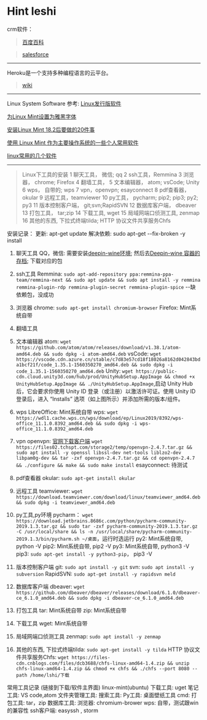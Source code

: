 # Hint leshi
crm软件：
> [百度百科](https://baike.baidu.com/item/crm%E8%BD%AF%E4%BB%B6)

> [salesforce](https://www.salesforce.com/cn/?ir=1)

---
Heroku是一个支持多种编程语言的云平台。
> [wiki](https://zh.wikipedia.org/w/index.php?title=Heroku&redirect=no)

---

Linux System Software 参考:
[Linux发行版软件](https://www.lulinux.com/archives/2787)

[为Linux Mint设置为雅黑字体](https://blog.csdn.net/wangrui1573/article/details/81973919)

[安装Linux Mint 18.2后要做的20件事](https://www.cnblogs.com/xcb0730/p/9286708.html)

[使用 Linux Mint 作为主要操作系统的一些个人常用软件](https://www.cnblogs.com/xiaoshen666/p/10916857.html)

[linux常用的几个软件](https://www.cnblogs.com/dcb3688/p/4607976.html)


---
> Linux下工具的安装
1 聊天工具， 微信; qq
2 ssh工具，Remmina
3 浏览器， chrome; Firefox
4 翻墙工具，
5 文本编辑器， atom; vsCode; Unity
6 wps， 自带的; wps
7 vpn，openvpn; esayconnect
8 pdf查看器， okular
9 远程工具，teamviewer
10 py工具， pycharm; pip2; pip3; py2; py3
11 版本控制客户端， git;svn;RapidSVN
12 数据库客户端， dbeaver
13 打包工具， tar;zip
14 下载工具, wget
15 局域网端口侦测工具, zenmap
16 其他的东西, 下拉式终端tilda; HTTP 协议文件共享服务Chfs

安装记录：
更新: apt-get update
解决依赖: sudo apt-get --fix-broken -y install
1. 聊天工具
QQ，微信: 需要安装[deepin-wine环境](https://github.com/wszqkzqk/deepin-wine-ubuntu);
然后去[Deepin-wine 容器的存档](https://gitee.com/wszqkzqk/deepin-wine-containers-for-ubuntu/);
下载对应的包

2. ssh工具
Remmina: `sudo apt-add-repository ppa:remmina-ppa-team/remmina-next && sudo apt update && sudo apt install -y remmina remmina-plugin-rdp remmina-plugin-secret remmina-plugin-spice`  --缺依赖包，没成功

3. 浏览器
chrome: `sudo apt-get install chromium-browser`
Firefox: Mint系统自带

4. 翻墙工具


5. 文本编辑器
atom: `wget https://github.com/atom/atom/releases/download/v1.38.1/atom-amd64.deb && sudo dpkg -i atom-amd64.deb`
vsCode: `wget https://vscode.cdn.azure.cn/stable/c7d83e57cd18f18026a8162d042843bda1bcf21f/code_1.35.1-1560350270_amd64.deb && sudo dpkg -i code_1.35.1-1560350270_amd64.deb`
Unity: `wget https://public-cdn.cloud.unity3d.com/hub/prod/UnityHubSetup.AppImage && chmod +x UnityHubSetup.AppImage && ./UnityHubSetup.AppImage`,启动 Unity Hub 后，它会要求你使用 Unity ID 登录（或注册）以激活许可证。使用 Unity ID 登录后，进入 “Installs” 选项（如上图所示）并添加所需的版本/组件。

6. wps
LibreOffice: Mint系统自带
wps: `wget https://wdl1.cache.wps.cn/wps/download/ep/Linux2019/8392/wps-office_11.1.0.8392_amd64.deb && sudo dpkg -i wps-office_11.1.0.8392_amd64.deb`

7. vpn
openvpn: [官网下载客户端](https://www.techspot.com/downloads/5182-openvpn.html) `wget https://files02.tchspt.com/storage2/temp/openvpn-2.4.7.tar.gz && sudo apt install -y openssl libssl-dev net-tools liblzo2-dev libpam0g-dev && tar -zxf openvpn-2.4.7.tar.gz && cd openvpn-2.4.7 && ./configure && make && sudo make install`
esayconnect: 待测试

8. pdf查看器
okular: `sudo apt-get install okular`

9. 远程工具
teamviewer: `wget https://download.teamviewer.com/download/linux/teamviewer_amd64.deb && sudo dpkg -i teamviewer_amd64.deb`

10. py工具,py环境
pycharm： `wget https://download.jetbrains.8686c.com/python/pycharm-community-2019.1.3.tar.gz && sudo tar -zxf pycharm-community-2019.1.3.tar.gz -C /usr/local/share && ls -n /usr/local/share/pycharm-community-2019.1.3/bin/pycharm.sh ~/桌面`，运行时选运行
py2: Mint系统自带, python -V
pip2: Mint系统自带, pip2 -V
py3: Mint系统自带, python3 -V
pip3: `sudo apt-get install -y python3-pip`， pip3 -V

11. 版本控制客户端
git: `sudo apt install -y git`
svn: `sudo apt install -y subversion`
RapidSVN: `sudo apt-get install -y rapidsvn meld`

12. 数据库客户端
dbeaver: `wget https://github.com/dbeaver/dbeaver/releases/download/6.1.0/dbeaver-ce_6.1.0_amd64.deb && sudo dpkg -i dbeaver-ce_6.1.0_amd64.deb`

13. 打包工具
tar: Mint系统自带
zip: Mint系统自带

14. 下载工具
wget: Mint系统自带

15. 局域网端口侦测工具
zenmap: `sudo apt install -y zenmap`

16. 其他的东西,
下拉式终端tilda: `sudo apt-get install -y tilda`
HTTP 协议文件共享服务Chfs: `wget https://files-cdn.cnblogs.com/files/dcb3688/chfs-linux-amd64-1.4.zip && unzip chfs-linux-amd64-1.4.zip && chmod +x chfs && ./chfs --port 8080 --path /home/lshi/下载`


常用工具记录
(链接到下载/软件主界面)
linux-mint(ubuntu)
下载工具: uget
笔记工具: VS code,atom
文件夹管理工具:
搜索工具:
Py工具:
桌面壁纸工具
cmd:
打包工具: tar，zip
数据库工具:
浏览器: chromium-brower
wps: 自带，测试跟win的兼容性
ssh客户端: easyssh
, storm
